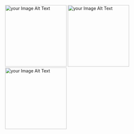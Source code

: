 
<img src = "https://github.com/user-attachments/assets/beedd40f-7d79-45b6-9bb2-9254a6e53d30" alt="your Image Alt Text" width="200"/>
<img src = "https://github.com/user-attachments/assets/ace0c594-138a-4015-a061-fce61f2d5285" alt="your Image Alt Text" width="200"/>
<img src = "https://github.com/user-attachments/assets/be1d91f6-46c6-45f3-b4f0-f92cfa367ea4" alt="your Image Alt Text" width="200"/>
